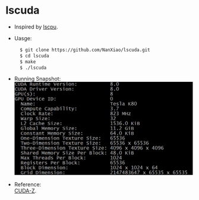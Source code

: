 # lscuda
* Inspired by [lscpu](https://linux.die.net/man/1/lscpu).

* Uasge:  

        $ git clone https://github.com/NanXiao/lscuda.git  
        $ cd lscuda  
        $ make  
        $ ./lscuda  
* Running Snapshot:  
![image](https://raw.githubusercontent.com/NanXiao/lscuda/master/snapshot.jpg)  

* Reference:  
[CUDA-Z](http://cuda-z.sourceforge.net/).
